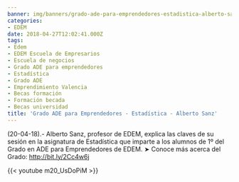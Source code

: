 ```yaml
---
banner: img/banners/grado-ade-para-emprendedores-estadistica-alberto-sanz.jpg
categories:
- EDEM
date: 2018-04-27T12:02:41.000Z
tags:
- Edem
- EDEM Escuela de Empresarios
- Escuela de negocios
- Grado ADE para emprendedores
- Estadística
- Grado ADE
- Emprendimiento Valencia
- Becas formación
- Formación becada
- Becas universidad
title: 'Grado ADE para Emprendedores - Estadística - Alberto Sanz'
---
```


(20-04-18).- Alberto Sanz, profesor de EDEM, explica las claves de su sesión en la asignatura de Estadística que imparte a los alumnos de 1º del Grado en ADE para Emprendedores de EDEM.
➤ Conoce más acerca del Grado: http://bit.ly/2Cc4w6j

{{< youtube m20_UsDoPiM >}}
